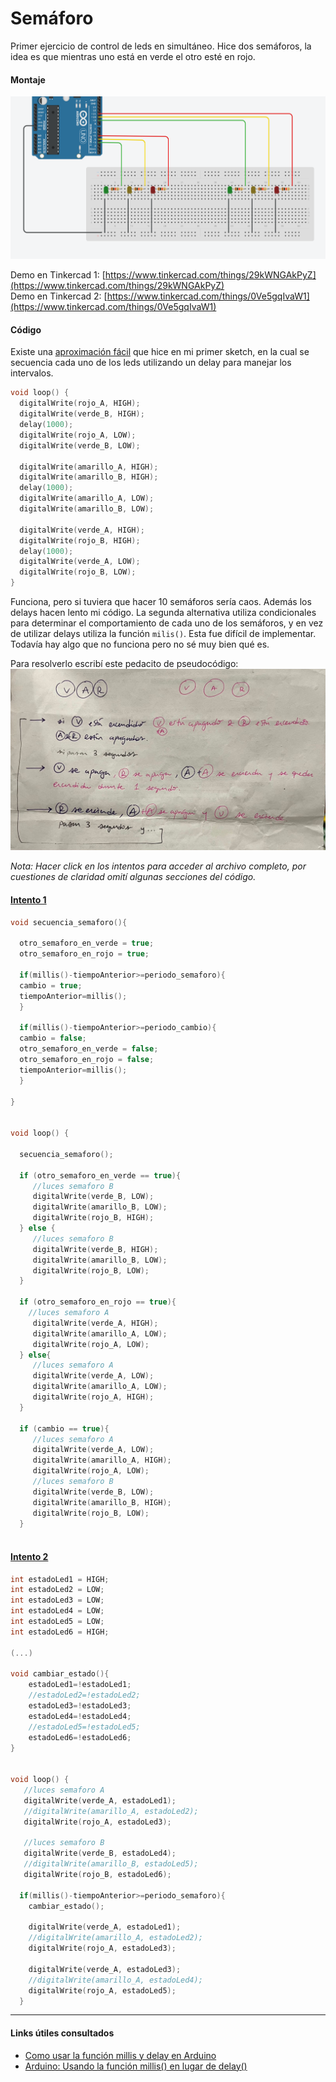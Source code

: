 # Semáforo

Primer ejercicio de control de leds en simultáneo. Hice dos semáforos, la idea es que mientras uno está en verde el otro esté en rojo. 

#### Montaje

![Setup del arduino](https://github.com/sofiacastaneda/fundamentos-3/blob/main/sketches%20ino/A0-semaforo/setup-semaforo.png)

Demo en Tinkercad 1: [https://www.tinkercad.com/things/29kWNGAkPyZ](https://www.tinkercad.com/things/29kWNGAkPyZ) <br>
Demo en Tinkercad 2: [https://www.tinkercad.com/things/0Ve5gqIvaW1](https://www.tinkercad.com/things/0Ve5gqIvaW1)


#### Código

Existe una [aproximación fácil](https://github.com/sofiacastaneda/fundamentos-3/blob/main/sketches%20ino/A0-semaforo/secuencia_simple_semaforo_doble.ino) que hice en mi primer sketch, en la cual se secuencia cada uno de los leds utilizando un delay para manejar los intervalos. 

```C++
void loop() {
  digitalWrite(rojo_A, HIGH);
  digitalWrite(verde_B, HIGH);
  delay(1000);
  digitalWrite(rojo_A, LOW);
  digitalWrite(verde_B, LOW);

  digitalWrite(amarillo_A, HIGH);
  digitalWrite(amarillo_B, HIGH);
  delay(1000);
  digitalWrite(amarillo_A, LOW);
  digitalWrite(amarillo_B, LOW);

  digitalWrite(verde_A, HIGH);
  digitalWrite(rojo_B, HIGH);
  delay(1000);
  digitalWrite(verde_A, LOW);
  digitalWrite(rojo_B, LOW);
}
```

Funciona, pero si tuviera que hacer 10 semáforos sería caos. Además los delays hacen lento mi código. La segunda alternativa utiliza condicionales para determinar el comportamiento de cada uno de los semáforos, y en vez de utilizar delays utiliza la función `milis()`. Esta fue difícil de implementar. Todavía hay algo que no funciona pero no sé muy bien qué es. 

Para resolverlo escribí este pedacito de pseudocódigo:
![pseudocódigo](https://github.com/sofiacastaneda/fundamentos-3/blob/main/sketches%20ino/A0-semaforo/pseudocodigo.jpeg)

_Nota: Hacer click en los intentos para acceder al archivo completo, por cuestiones de claridad omití algunas secciones del código._

#### [Intento 1](https://github.com/sofiacastaneda/fundamentos-3/blob/main/sketches%20ino/A0-semaforo/semaforo-ii-condicionales.ino)
```C++
void secuencia_semaforo(){
  
  otro_semaforo_en_verde = true;
  otro_semaforo_en_rojo = true;
  
  if(millis()-tiempoAnterior>=periodo_semaforo){
  cambio = true;
  tiempoAnterior=millis();
  }
  
  if(millis()-tiempoAnterior>=periodo_cambio){
  cambio = false;
  otro_semaforo_en_verde = false;
  otro_semaforo_en_rojo = false;
  tiempoAnterior=millis();
  }
  
}


void loop() {
  
  secuencia_semaforo();
  
  if (otro_semaforo_en_verde == true){
     //luces semaforo B
     digitalWrite(verde_B, LOW);
     digitalWrite(amarillo_B, LOW);
     digitalWrite(rojo_B, HIGH);
  } else {
     //luces semaforo B
     digitalWrite(verde_B, HIGH);
     digitalWrite(amarillo_B, LOW);
     digitalWrite(rojo_B, LOW);
  }

  if (otro_semaforo_en_rojo == true){
    //luces semaforo A
     digitalWrite(verde_A, HIGH);
     digitalWrite(amarillo_A, LOW);
     digitalWrite(rojo_A, LOW);
  } else{
     //luces semaforo A
     digitalWrite(verde_A, LOW);
     digitalWrite(amarillo_A, LOW);
     digitalWrite(rojo_A, HIGH);
  }
  
  if (cambio == true){
     //luces semaforo A
     digitalWrite(verde_A, LOW);
     digitalWrite(amarillo_A, HIGH);
     digitalWrite(rojo_A, LOW);
     //luces semaforo B
     digitalWrite(verde_B, LOW);
     digitalWrite(amarillo_B, HIGH);
     digitalWrite(rojo_B, LOW);
  }
  
```

#### [Intento 2](https://github.com/sofiacastaneda/fundamentos-3/blob/main/sketches%20ino/A0-semaforo/semaforo-ii-opuestos.ino)
```C++
int estadoLed1 = HIGH;
int estadoLed2 = LOW;
int estadoLed3 = LOW;
int estadoLed4 = LOW;
int estadoLed5 = LOW;
int estadoLed6 = HIGH;

(...)

void cambiar_estado(){
	estadoLed1=!estadoLed1;
  	//estadoLed2=!estadoLed2;
  	estadoLed3=!estadoLed3;
  	estadoLed4=!estadoLed4;
  	//estadoLed5=!estadoLed5;
  	estadoLed6=!estadoLed6;
}
  

void loop() {
   //luces semaforo A
   digitalWrite(verde_A, estadoLed1);
   //digitalWrite(amarillo_A, estadoLed2);
   digitalWrite(rojo_A, estadoLed3);
  
   //luces semaforo B
   digitalWrite(verde_B, estadoLed4);
   //digitalWrite(amarillo_B, estadoLed5);
   digitalWrite(rojo_B, estadoLed6);
  
  if(millis()-tiempoAnterior>=periodo_semaforo){ 
    cambiar_estado();

    digitalWrite(verde_A, estadoLed1);
    //digitalWrite(amarillo_A, estadoLed2);
    digitalWrite(rojo_A, estadoLed3);

    digitalWrite(verde_A, estadoLed3);
    //digitalWrite(amarillo_A, estadoLed4);
    digitalWrite(rojo_A, estadoLed5);
  }
```

***
#### Links útiles consultados
* [Como usar la función millis y delay en Arduino](https://fidiasrodriguez.com/como-usar-las-funciones-millis-y-delay-en-arduino/)
* [Arduino: Usando la función millis() en lugar de delay()](https://robots-argentina.com.ar/didactica/arduino-usando-la-funcion-millis-en-lugar-de-delay/)
